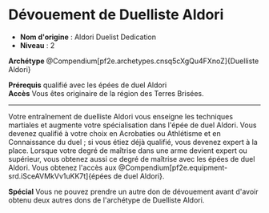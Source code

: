 # Dévouement de Duelliste Aldori

 * **Nom d'origine** : Aldori Duelist Dedication
 * **Niveau** : 2


<div><strong>Archétype </strong>@Compendium[pf2e.archetypes.cnsq5cXgQu4FXnoZ]{Duelliste Aldori}</div>
<p><span id="ctl00_MainContent_DetailedOutput"><strong>Prérequis</strong> qualifié avec les épées de duel Aldori<br><strong>Accès</strong> Vous êtes originaire de la région des Terres Brisées.<br></span></p>
<hr>
<p>Votre entraînement de duelliste Aldori vous enseigne les techniques martiales et augmente votre spécialisation dans l'épée de duel Aldori. Vous devenez qualifié à votre choix en Acrobaties ou Athlétisme et en Connaissance du duel ; si vous étiez déjà qualifié, vous devenez expert à la place. Lorsque votre degré de maîtrise dans une arme devient expert ou supérieur, vous obtenez aussi ce degré de maîtrise avec les épées de duel Aldori. Vous obtenez l'accès aux @Compendium[pf2e.equipment-srd.iSceAVMkVv1uKK7t]{épées de duel Aldori}.</p>
<p><strong>Spécial</strong> Vous ne pouvez prendre un autre don de dévouement avant d'avoir obtenu deux autres dons de l'archétype de Duelliste Aldori.&nbsp;</p>